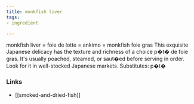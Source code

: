 ```yaml
---
title: monkfish liver
tags:
- ingredient

---
```

monkfish liver = foie de lotte = ankimo = monkfish foie gras This exquisite Japanese delicacy has the texture and richness of a choice p�t� de foie gras. It's usually poached, steamed, or saut�ed before serving in order. Look for it in well-stocked Japanese markets. Substitutes: p�t�

### Links

* [[smoked-and-dried-fish]]
